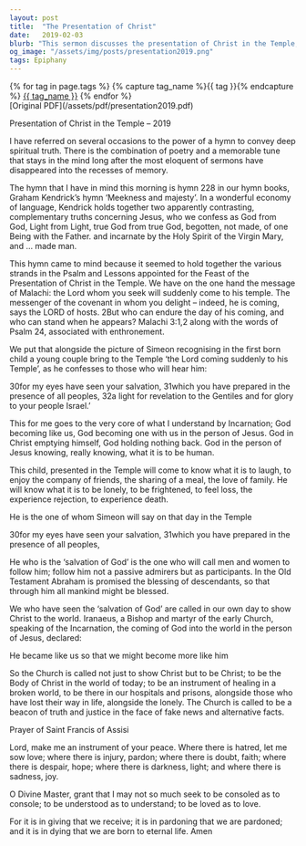 ```yaml
---
layout: post
title:  "The Presentation of Christ"
date:   2019-02-03
blurb: "This sermon discusses the presentation of Christ in the Temple, reflecting on the power of hymns to convey deep spiritual truths. It explores the concept of God becoming human through Jesus, experiencing all aspects of humanity, and the calling for the Church to be the Body of Christ in the world today."
og_image: "/assets/img/posts/presentation2019.png"
tags: Epiphany
---    
```

<div class="tag-pills">
  {% for tag in page.tags %}
    {% capture tag_name %}{{ tag }}{% endcapture %}
    <a href="{{ site.baseurl }}/tag/{{ tag_name | slugify }}" class="tag-pill">{{ tag_name }}</a>
  {% endfor %}
</div>
[Original PDF](/assets/pdf/presentation2019.pdf)

Presentation of Christ in the Temple – 2019

I have referred on several occasions to the power of a hymn to convey deep spiritual truth. There is the combination of poetry and a memorable tune that stays in the mind long after the most eloquent of sermons have disappeared into the recesses of memory.

The hymn that I have in mind this morning is hymn 228 in our hymn books, Graham Kendrick’s hymn ‘Meekness and majesty’. In a wonderful economy of language, Kendrick holds together two apparently contrasting, complementary truths concerning Jesus, who we confess as God from God, Light from Light, true God from true God, begotten, not made, of one Being with the Father. and incarnate by the Holy Spirit of the Virgin Mary, and … made man.

This hymn came to mind because it seemed to hold together the various strands in the Psalm and Lessons appointed for the Feast of the Presentation of Christ in the Temple. We have on the one hand the message of Malachi: the Lord whom you seek will suddenly come to his temple. The messenger of the covenant in whom you delight – indeed, he is coming, says the LORD of hosts. 2But who can endure the day of his coming, and who can stand when he appears? Malachi 3:1,2 along with the words of Psalm 24, associated with enthronement.

We put that alongside the picture of Simeon recognising in the first born child a young couple bring to the Temple ‘the Lord coming suddenly to his Temple’, as he confesses to those who will hear him:

30for my eyes have seen your salvation,
31which you have prepared in the presence of all peoples,
32a light for revelation to the Gentiles
and for glory to your people Israel.’

This for me goes to the very core of what I understand by Incarnation; God becoming like us, God becoming one with us in the person of Jesus. God in Christ emptying himself, God holding nothing back. God in the person of Jesus knowing, really knowing, what it is to be human.

This child, presented in the Temple will come to know what it is to laugh, to enjoy the company of friends, the sharing of a meal, the love of family. He will know what it is to be lonely, to be frightened, to feel loss, the experience rejection, to experience death.

He is the one of whom Simeon will say on that day in the Temple

30for my eyes have seen your salvation,
31which you have prepared in the presence of all peoples,

He who is the ‘salvation of God’ is the one who will call men and women to follow him; follow him not a passive admirers but as participants. In the Old Testament Abraham is promised the blessing of descendants, so that through him all mankind might be blessed.

We who have seen the ‘salvation of God’ are called in our own day to show Christ to the world. Iranaeus, a Bishop and martyr of the early Church, speaking of the Incarnation, the coming of God into the world in the person of Jesus, declared:

He became like us so that we might become more like him

So the Church is called not just to show Christ but to be Christ; to be the Body of Christ in the world of today; to be an instrument of healing in a broken world, to be there in our hospitals and prisons, alongside those who have lost their way in life, alongside the lonely. The Church is called to be a beacon of truth and justice in the face of fake news and alternative facts.

Prayer of Saint Francis of Assisi

Lord, make me an instrument of your peace.
Where there is hatred, let me sow love;
where there is injury, pardon;
where there is doubt, faith;
where there is despair, hope;
where there is darkness, light;
and where there is sadness, joy.

O Divine Master, grant that I may not so much seek
to be consoled as to console;
to be understood as to understand;
to be loved as to love.

For it is in giving that we receive;
it is in pardoning that we are pardoned;
and it is in dying that we are born to eternal life. Amen
